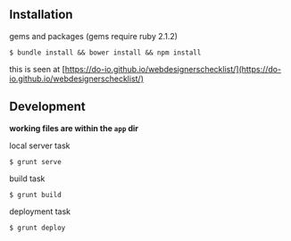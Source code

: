 ## Installation

gems and packages (gems require ruby 2.1.2)
```shell
$ bundle install && bower install && npm install
```

this is seen at [https://do-io.github.io/webdesignerschecklist/](https://do-io.github.io/webdesignerschecklist/)

## Development

**working files are within the ``app`` dir**

local server task
```shell
$ grunt serve
```

build task
```shell
$ grunt build
```

deployment task
```shell
$ grunt deploy
```
